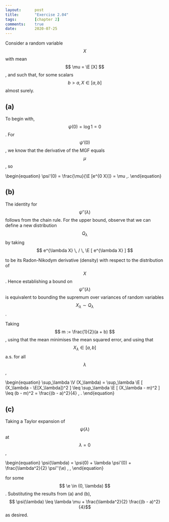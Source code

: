 ```yaml
---
layout:      post
title:       "Exercise 2.04"
tags:        [chapter 2]
comments:    true
date:        2020-07-25
---
```


Consider a random variable $$ X $$ with mean $$ \mu = \E [X] $$, and such that,
for some scalars $$ b > a, X \in [a, b] $$ almost surely.

## (a)

To begin with, $$ \psi(0) = \log 1 = 0 $$.
For $$ \psi'(0) $$, we know that the derivative of the MGF equals $$ \mu $$, so

\begin{equation}
    \psi'(0) = \frac{\mu}{\E [e^{0 X}]} = \mu \,.
\end{equation}

## (b)

The identity for $$ \psi''(\lambda) $$ follows from the chain rule.
For the upper bound, observe that we can define a new distribution
$$ Q_\lambda $$ by taking
$$ e^{\lambda X} \, / \, \E [ e^{\lambda X} ] $$
<!-- $$ \frac{e^{\lambda X}}{\E [ e^{\lambda X} ]} $$ -->
to be its Radon-Nikodym derivative (density) with respect to the distribution
of $$ X $$.
Hence establishing a bound on $$\psi''(\lambda)$$ is equivalent to bounding the
supremum over variances of random variables $$ X_\lambda \sim Q_\lambda $$.

Taking $$ m := \frac{1}{2}(a + b) $$, using that the mean minimises the mean squared error,
and using that $$ X_\lambda \in [a, b] $$ a.s. for all $$ \lambda $$,

\begin{equation}
    \sup_\lambda \V (X_\lambda)
    = \sup_\lambda \E [ (X_\lambda - \E[X_\lambda])^2 ]
    \leq \sup_\lambda \E [ (X_\lambda - m)^2 ]
    \leq
    (b - m)^2
    =
    \frac{(b - a)^2}{4}
    \, .
\end{equation}

## (c)

Taking a Taylor expansion of $$ \psi(\lambda) $$ at
$$ \lambda = 0 $$,

\begin{equation}
    \psi(\lambda)
    =
    \psi(0) + \lambda \psi'(0) + \frac{\lambda^2}{2} \psi''(\e) \, ,
\end{equation}

for some $$ \e \in (0, \lambda) $$.
Substituting the results from (a) and (b),
$$ \psi(\lambda) \leq \lambda \mu + \frac{\lambda^2}{2} \frac{(b - a)^2}{4}$$ as desired.
